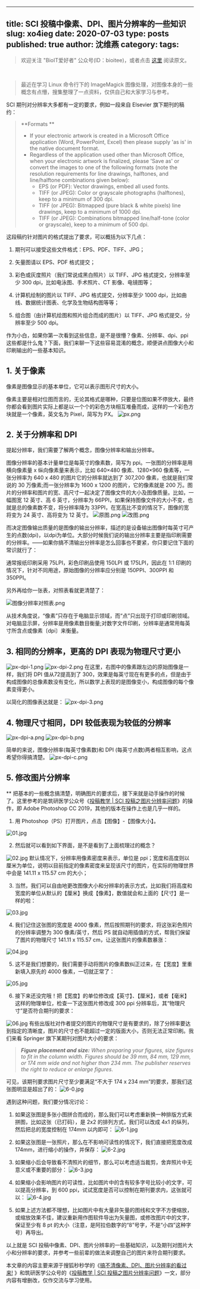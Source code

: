 

---
title: SCI 投稿中像素、DPI、图片分辨率的一些知识
slug: xo4ieg
date: 2020-07-03
type: posts
published: true
author: 沈维燕
category: 
tags: 
---



> 欢迎关注 "BioIT爱好者" 公众号(ID：bioitee)，或者点击 [这里](https://www.yuque.com/shenweiyan/cookbook/xo4ieg) 阅读原文。

<br/>

> 最近在学习 Linux 命令行下的 ImageMagick 图像处理，对图像本身的一些概念有点懵，搜集整理了一点资料，仅供自己和大家学习与参考。



SCI 期刊对分辨率大多都有一定的要求，例如一段来自 Elsevier 旗下期刊的稿约：
> **Formats **
> - If your electronic artwork is created in a Microsoft Office application (Word, PowerPoint, Excel) then please supply 'as is' in the native document format. 
> - Regardless of the application used other than Microsoft Office, when your electronic artwork is finalized, please 'Save as' or convert the images to one of the following formats (note the resolution requirements for line drawings, halftones, and line/halftone combinations given below): 
>    - EPS (or PDF): Vector drawings, embed all used fonts. 
>    - TIFF (or JPEG): Color or grayscale photographs (halftones), keep to a minimum of 300 dpi. 
>    - TIFF (or JPEG): Bitmapped (pure black & white pixels) line drawings, keep to a minimum of 1000 dpi. 
>    - TIFF (or JPEG): Combinations bitmapped line/half-tone (color or grayscale), keep to a minimum of 500 dpi.

这段稿约针对图片的格式提出了要求，可以概括为以下几点：

1. 期刊可以接受这些文件格式：EPS、PDF、TIFF、JPG；

1. 矢量图请以 EPS、PDF 格式提交；

1. 彩色或灰度照片（我们常说成黑白照片）以 TIFF、JPG 格式提交，分辨率至少 300 dpi，比如电泳图、手术照片、CT 影像、电镜图等；

1. 计算机绘制的图片以 TIFF、JPG 格式提交，分辨率至少 1000 dpi，比如曲线、数据统计图表、化学及生物结构图等等；

1. 组合图（由计算机绘图和照片组合而成的图片）以 TIFF、JPG 格式提交，分辨率至少 500 dpi。



作为小白，如果你第一次看到这些信息，是不是很懵？像素、分辨率、dpi、ppi 这些都是什么鬼？下面，我们来聊一下这些容易混淆的概念，顺便讲点图像大小和印刷输出的一些基本知识。


## 1. 关于像素


像素是图像显示的基本单位，它可以表示图形尺寸的大小。


像素主要是相对位图而言的，无论其格式是哪种，只要是位图如果不停放大，最终你都会看到图片实际上都是以一个个的彩色方块相互堆叠而成，这样的一个彩色方块就是一个像素，英文名为 Pixel，简写为 PX。
![px.png](https://note-1251708715.cos.ap-guangzhou.myqcloud.com/yuque/0/2020/png/126032/1593763307861-8ba94fcf-1e1a-4519-9571-6ff8fdeed1c0.png)
## 2. 关于分辨率和 DPI


提起分辨率，我们需要了解两个概念，图像分辨率和输出分辨率。


图像分辨率的基本计量单位是每英寸的像素数，简写为 ppi。一张图的分辨率是用横向像素量 x 纵向像素量来表示，比如 640×480 像素、1280×960 像素等，一张分辨率为 640 x 480 的图片它的分辨率就达到了 307,200 像素，也就是我们常说的 30 万像素;而一张分辨率为 1600 x 1200 的图片，它的像素就是 200 万。图片的分辨率和图片的宽、高尺寸一起决定了图像文件的大小及图像质量。比如，一幅图宽 12 英寸、高 6 英寸，分辨率为 66PPI，如果保持图像文件的大小不变，也就是总的像素数不变，将分辨率降为 33PPI，在宽高比不变的情况下，图像的宽将变为 24 英寸、高将变为 12 英寸。
![原图.png](https://note-1251708715.cos.ap-guangzhou.myqcloud.com/yuque/0/2020/png/126032/1593763940714-688fc70e-c775-4294-a958-f8994aa73b7d.png)
![改图.png](https://note-1251708715.cos.ap-guangzhou.myqcloud.com/yuque/0/2020/png/126032/1593763963490-f49c1a07-997e-4e0f-8d53-4c0566fad069.png)


而决定图像输出质量的是图像的输出分辨率，描述的是设备输出图像时每英寸可产生的点数(dpi)，以dpi为单位。大部分时候我们说的输出分辨率主要是指印刷需要的分辨率。——如果你搞不清输出分辨率是怎么回事也不要紧，你只要记住下面的常识就行了：


通常报纸印刷采用 75LPI，彩色印刷品使用 150LPI 或 175LPI，因此在 1∶1 印刷的情况下，针对不同用途，原始图像的分辨率应分别是 150PPI、300PPI 和 350PPI。


另外再给你一张表，对照表看就更清楚了：

![图像分辨率对照表.png](https://note-1251708715.cos.ap-guangzhou.myqcloud.com/yuque/0/2020/png/126032/1593764095134-542ed5e5-3fa9-4d70-a08f-e418ff902a64.png)


从技术角度说，“像素”只存在于电脑显示领域，而“点”只出现于打印或印刷领域。对电脑显示屏，分辨率是用像素数目衡量;对数字文件印刷，分辨率是通常用每英寸所含点或像素〔dpi〕来衡量。


## 3. 相同的分辨率，更高的 DPI 表现为物理尺寸更小


![px-dpi-1.png](https://note-1251708715.cos.ap-guangzhou.myqcloud.com/yuque/0/2020/png/126032/1593764256797-b5cc0e99-57da-4638-b86e-50c0bac4b67c.png)
![px-dpi-2.png](https://note-1251708715.cos.ap-guangzhou.myqcloud.com/yuque/0/2020/png/126032/1593764266528-f5e4d85a-4587-4650-a386-95955c82818d.png)
在这里，右图中的像素跟左边的原始图像是一样，我们将 DPI 值从72提高到了 300，效果是每英寸现在有更多的点，但是由于构成图像的总像素数没有变化，所以数学上表现的是图像变小，构成图像的每个像素变得更小。


以简化的图像表达就是：
![px-dpi-3.png](https://note-1251708715.cos.ap-guangzhou.myqcloud.com/yuque/0/2020/png/126032/1593764322284-25bbaa42-3484-4f93-834a-5fba18f64af5.png)


## 4. 物理尺寸相同，DPI 较低表现为较低的分辨率


![px-dpi-a.png](https://note-1251708715.cos.ap-guangzhou.myqcloud.com/yuque/0/2020/png/126032/1593764402545-9d5acf9a-709b-4690-a04c-2c92257c1a86.png)
![px-dpi-b.png](https://note-1251708715.cos.ap-guangzhou.myqcloud.com/yuque/0/2020/png/126032/1593764410787-e7b93adf-231c-4379-b812-e9bd9538a92e.png)

简单的来说，图像分辨率(每英寸像素数)和 DPI (每英寸点数)两者相互影响，这点希望你得搞清楚。
![px-dpi-c.png](https://note-1251708715.cos.ap-guangzhou.myqcloud.com/yuque/0/2020/png/126032/1593764423430-8acff127-af41-4bc6-ade3-2c4cbec9d7d2.png)

## 5. **修改图片分辨率**
**
把基本的一些概念搞清楚，明确图片的要求后，接下来就是动手操作的时候了。这里参考的是筑研医学公众号《[投稿教学 | SCI 投稿之图片分辨率问题](https://mp.weixin.qq.com/s/F6yDgJ0tz9Wttn2qiCuXyA)》的操作，即 Adobe Photoshop CC 2019，其他的版本在操作上也是几乎一样的。


1. 用 Photoshop（PS）打开图片，点击【图像】-【图像大小】。

![01.jpg](https://note-1251708715.cos.ap-guangzhou.myqcloud.com/yuque/0/2020/jpeg/126032/1593764985151-0339bc21-0a64-4e62-9418-7af8356087fa.jpeg)

2. 然后就可以看到如下界面，是不是看到了上面梳理过的概念？

![02.jpg](https://note-1251708715.cos.ap-guangzhou.myqcloud.com/yuque/0/2020/jpeg/126032/1593765038806-f612d260-f800-4e34-a0f9-27a1cbc53af1.jpeg)
默认情况下，分辨率用像素密度来表示，单位是 ppi；宽度和高度则以厘米为单位，说明以目前指定的像素密度来呈现该尺寸的图片，在实际的物理世界中会是 141.11 x 115.57 cm 的大小；


3. 当然，我们可以自由地更改图像大小和分辨率的表示方式，比如我们将高度和宽度的单位从默认的【厘米】换成【像素】，数值就会和上面的【尺寸】是一样的啦：

![03.jpg](https://note-1251708715.cos.ap-guangzhou.myqcloud.com/yuque/0/2020/jpeg/126032/1593765160616-1da2733a-de40-4d95-854b-90db9228926b.jpeg)

4. 我们记住这张图的宽度是 4000 像素，然后按照期刊的要求，将这张彩色照片的分辨率调整为 300 像素/英寸，然后 PS 就自动用插值的方式，帮我们保留了图片的物理尺寸 141.11 x 115.57 cm，让这张图片的像素数暴涨：

![04.jpg](https://note-1251708715.cos.ap-guangzhou.myqcloud.com/yuque/0/2020/jpeg/126032/1593765243748-bac5270d-cf71-45fb-a80f-651a3c037f71.jpeg)

5. 这不是我们想要的，我们需要手动将图片的像素数纠正过来，在【宽度】里重新填入原先的 4000 像素，一切就正常了：

![05.jpg](https://note-1251708715.cos.ap-guangzhou.myqcloud.com/yuque/0/2020/jpeg/126032/1593765286088-ba7713d5-e578-4f15-a411-5bb91cb35de3.jpeg)

6. 接下来还没完哦！把【宽度】的单位修改成【英寸】、【厘米】，或者【毫米】这样的物理单位，检查一下这张图片修改成 300 ppi 分辨率后，其“物理尺寸”是否符合期刊的要求：

![06.jpg](https://note-1251708715.cos.ap-guangzhou.myqcloud.com/yuque/0/2020/jpeg/126032/1593765388648-12a47577-0112-4f8b-95a8-6a9f9970d16f.jpeg)
有些出版社对作者提交的图片的物理尺寸是有要求的，除了分辨率要达到指定的清晰度，图片的尺寸也不能超过一定的版面大小，否则无法正常印刷。我们来看 Springer 旗下某期刊对图片大小的要求：


> _**Figure placement and size:**_
> _When preparing your figures, size figures to fit in the column width._
> _Figures should be 39 mm, 84 mm, 129 mm, or 174 mm wide and not higher than 234 mm._
> _The publisher reserves the right to reduce or enlarge figures._



可见，该期刊要求图片尺寸至少要满足“不大于 174 x 234 mm”的要求，那我们这张图明显是超出了的：
![6-0.jpg](https://note-1251708715.cos.ap-guangzhou.myqcloud.com/yuque/0/2020/jpeg/126032/1593765516501-2d219777-0031-4650-bb8a-dbe2df8b0989.jpeg)


遇到这种问题，我们要分情况讨论：


1) 如果这张图是多张小图拼合而成的，那么我们可以考虑重新换一种排版方式来拼图，比如这张（已打码），是 2x2 的排列方式，我们可以改成 4x1 的纵列，然后把总的宽度控制在 174mm 以内即可：
![6-1.jpg](https://note-1251708715.cos.ap-guangzhou.myqcloud.com/yuque/0/2020/jpeg/126032/1593765634435-f0fa189b-1501-47d6-93b5-879bbbf275b6.jpeg)
2) 如果这张图是一张照片，那么在不影响可读性的情况下，我们直接把宽度改成 174mm，进行缩小的操作，并保存：
![6-2.jpg](https://note-1251708715.cos.ap-guangzhou.myqcloud.com/yuque/0/2020/jpeg/126032/1593765722436-840d0855-4d39-4be7-b4d3-f677887b83b4.jpeg)
3) 如果缩小后会导致看不清照片的细节，那么可以考虑适当裁剪，舍弃照片中无意义或不重要的部分：
![6-3.jpg](https://note-1251708715.cos.ap-guangzhou.myqcloud.com/yuque/0/2020/jpeg/126032/1593765774381-20d99a47-17ed-4469-bbd1-b5ded2ace199.jpeg)


4) 如果缩小会影响图片的可读性，比如图片中的含有较多字号比较小的文字，可以提高分辨率，到 600 ppi，试试宽度是否可以控制在期刊要求内，这张就可以：
![6-4.jpg](https://note-1251708715.cos.ap-guangzhou.myqcloud.com/yuque/0/2020/jpeg/126032/1593765842629-4fb7acd7-0a36-4161-9022-b7f63acd91b3.jpeg)
5) 如果上述方法都不理想，比如图片中有大量非矢量的图线和文字不方便缩放，或缩放效果不佳，建议重新用作图软件导出为矢量图，或修改图片中的文字，保证至少有 8 pt 的大小（注意，是阿拉伯数字的“8”号字，不是“小四”这种字号）再导出。


以上就是 SCI 投稿中像素、DPI、图片分辨率的一些基础知识，以及期刊对图片大小和分辨率的要求，并参考一些前辈的做法来调整自己的图片来符合期刊要求。


本文章的内容主要来源于搜狐秒秒学的《[搞不清像素、DPI、图片分辨率的看过来!](https://www.sohu.com/a/139247123_409010) 》和筑研医学公众号的《[投稿教学 | SCI 投稿之图片分辨率问题](https://mp.weixin.qq.com/s/F6yDgJ0tz9Wttn2qiCuXyA)》一文，部分内容有增删改，仅作交流与学习使用。






